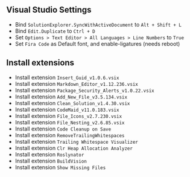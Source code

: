 ## Visual Studio Settings
* Bind `SolutionExplorer.SyncWithActiveDocument` to `Alt + Shift + L`
* Bind `Edit.Duplicate` to `Ctrl + D`
* Set `Options > Text Editor > All Languages > Line Numbers` to `True`
* Set `Fira Code` as Default font, and enable-ligatures (needs reboot)

## Install extensions
* Install extension `Insert_Guid_v1.0.6.vsix`
* Install extension `Markdown_Editor_v1.12.236.vsix`
* Install extension `Package_Security_Alerts_v1.0.22.vsix`
* Install extension `Add_New_File_v3.5.134.vsix`
* Install extension `Clean_Solution_v1.4.30.vsix`
* Install extension `CodeMaid_v11.0.183.vsix`
* Install extension `File_Icons_v2.7.230.vsix`
* Install extension `File_Nesting_v2.6.85.vsix`
* Install extension `Code Cleanup on Save`
* Install extension `RemoveTrailingWhitespaces`
* Install extension `Trailing Whitespace Visualizer`
* Install extension `Clr Heap Allocation Analyzer`
* Install extension `Roslynator`
* Install extension `BuildVision`
* Install extension `Show Missing Files`
